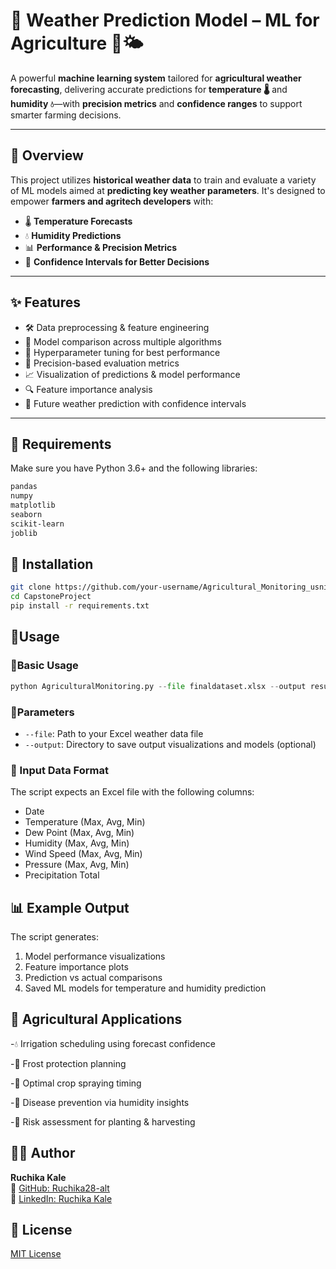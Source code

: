 # 🌾 Weather Prediction Model – ML for Agriculture 🚜🌤️

A powerful **machine learning system** tailored for **agricultural weather forecasting**, delivering accurate predictions for **temperature 🌡️** and **humidity 💧**—with **precision metrics** and **confidence ranges** to support smarter farming decisions.

---

## 📌 Overview  
This project utilizes **historical weather data** to train and evaluate a variety of ML models aimed at **predicting key weather parameters**. It's designed to empower **farmers and agritech developers** with:

- 🌡️ **Temperature Forecasts**  
- 💧 **Humidity Predictions**  
- 📊 **Performance & Precision Metrics**  
- 🎯 **Confidence Intervals for Better Decisions**

---

## ✨ Features

- 🛠️ Data preprocessing & feature engineering  
- 🤖 Model comparison across multiple algorithms  
- 🔧 Hyperparameter tuning for best performance  
- 📏 Precision-based evaluation metrics  
- 📈 Visualization of predictions & model performance  
- 🔍 Feature importance analysis  
- 🔮 Future weather prediction with confidence intervals  

---

## 🧰 Requirements

Make sure you have Python 3.6+ and the following libraries:

```bash
pandas
numpy
matplotlib
seaborn
scikit-learn
joblib
```
## 🚀 Installation

```bash
git clone https://github.com/your-username/Agricultural_Monitoring_usnig_ML.git
cd CapstoneProject
pip install -r requirements.txt
```

## 🧪Usage

### 🔹Basic Usage

```python
python AgriculturalMonitoring.py --file finaldataset.xlsx --output results
```

### 🔹Parameters

- `--file`: Path to your Excel weather data file
- `--output`: Directory to save output visualizations and models (optional)

### 📂 Input Data Format

The script expects an Excel file with the following columns:
- Date
- Temperature (Max, Avg, Min)
- Dew Point (Max, Avg, Min)
- Humidity (Max, Avg, Min)
- Wind Speed (Max, Avg, Min)
- Pressure (Max, Avg, Min)
- Precipitation Total

## 📊 Example Output

The script generates:
1. Model performance visualizations
2. Feature importance plots
3. Prediction vs actual comparisons
4. Saved ML models for temperature and humidity prediction

## 🌱 Agricultural Applications
-💧 Irrigation scheduling using forecast confidence

-🧊 Frost protection planning

-🌿 Optimal crop spraying timing

-🦠 Disease prevention via humidity insights

-🌾 Risk assessment for planting & harvesting

## 👩‍💻 Author

**Ruchika Kale**  
🔗 [GitHub: Ruchika28-alt](https://github.com/Ruchika28-alt)  
🔗 [LinkedIn: Ruchika Kale](https://www.linkedin.com/in/ruchika-kale-19ab17256/)


## 📄 License

[MIT License](LICENSE)
